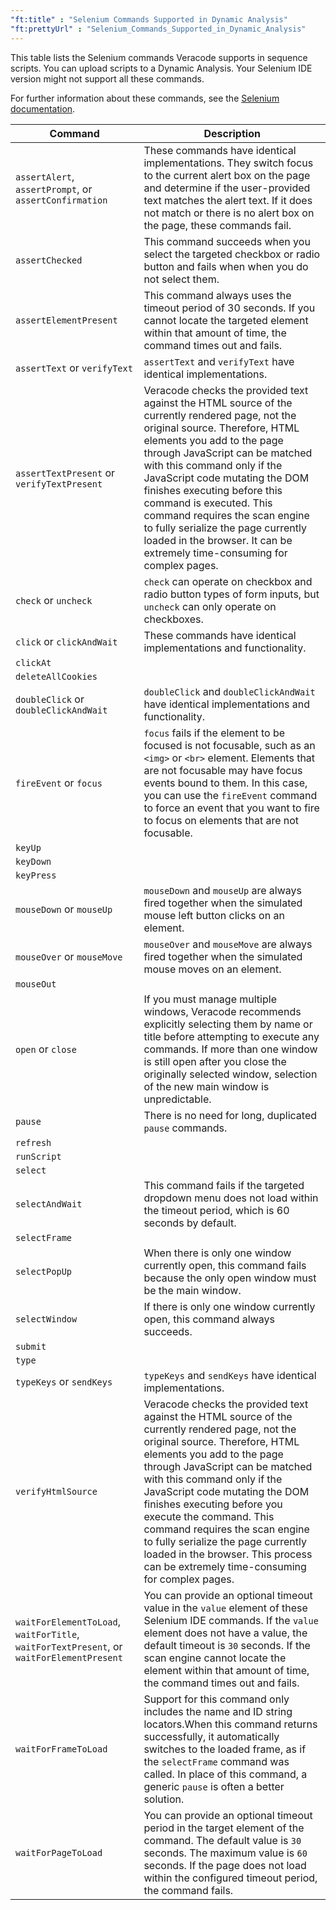 ```yaml
---
"ft:title" : "Selenium Commands Supported in Dynamic Analysis"
"ft:prettyUrl" : "Selenium_Commands_Supported_in_Dynamic_Analysis"
---
```

This table lists the Selenium commands Veracode supports in sequence scripts. You can upload scripts to a Dynamic Analysis. Your Selenium IDE version might not support all these commands.

For further information about these commands, see the [Selenium documentation](https://www.selenium.dev/selenium-ide/docs/en/api/commands).

| Command                                                                                  | Description                                                                                                                                                                                                                                                                                                                                                                                                                                                                            |
|------------------------------------------------------------------------------------------|----------------------------------------------------------------------------------------------------------------------------------------------------------------------------------------------------------------------------------------------------------------------------------------------------------------------------------------------------------------------------------------------------------------------------------------------------------------------------------------|
| `assertAlert`, `assertPrompt`, or `assertConfirmation`                                   | These commands have identical implementations. They switch focus to the current alert box on the page and determine if the user-provided text matches the alert text. If it does not match or there is no alert box on the page, these commands fail.                                                                                                                                                                                                                                  |                                                                                                                                                                                                                                                                                                                                                                                                                                                                               |                                                                                                                                                                                                                                                                                                                                                         |
| `assertChecked`                                                                          | This command succeeds when you select the targeted checkbox or radio button and fails when when you do not select them.                                                                                                                                                                                                                                                                                                                                                                |
| `assertElementPresent`                                                                   | This command always uses the timeout period of 30 seconds. If you cannot locate the targeted element within that amount of time, the command times out and fails.                                                                                                                                                                                                                                                                                                                      |
| `assertText` or `verifyText`                                                             | `assertText` and `verifyText` have identical implementations.                                                                                                                                                                                                                                                                                                                                                                                                                          |
| `assertTextPresent` or `verifyTextPresent`                                               | Veracode checks the provided text against the HTML source of the currently rendered page, not the original source. Therefore, HTML elements you add to the page through JavaScript can be matched with this command only if the JavaScript code mutating the DOM finishes executing before this command is executed. This command requires the scan engine to fully serialize the page currently loaded in the browser. It can be extremely time-consuming for complex pages.          |  
| `check` or `uncheck`                                                                     | `check` can operate on checkbox and radio button types of form inputs, but `uncheck` can only operate on checkboxes.                                                                                                                                                                                                                                                                                                                                                                   |
| `click` or `clickAndWait`                                                                | These commands have identical implementations and functionality.                                                                                                                                                                                                                                                                                                                                                                                                                       |                                                                                                                                                                                                                                                                                                                                                                       |
| `clickAt`                                                                                |                                                                                                                                                                                                                                                                                                                                                                                                                                                                                        |
| `deleteAllCookies`                                                                       |                                                                                                                                                                                                                                                                                                                                                                                                                                                                                        |
| `doubleClick` or `doubleClickAndWait`                                                    | `doubleClick` and `doubleClickAndWait` have identical implementations and functionality.                                                                                                                                                                                                                                                                                                                                                                                               |
| `fireEvent` or `focus`                                                                   | `focus` fails if the element to be focused is not focusable, such as an `<img>` or `<br>` element. Elements that are not focusable may have focus events bound to them. In this case, you can use the `fireEvent` command to force an event that you want to fire to focus on elements that are not focusable.                                                                                                                                                                         |                                                                                                                                                                                                                                                                                                                                                                    |
| `keyUp`                                                                                  |                                                                                                                                                                                                                                                                                                                                                                                                                                                                                        |
| `keyDown`                                                                                |                                                                                                                                                                                                                                                                                                                                                                                                                                                                                        |
| `keyPress`                                                                               |                                                                                                                                                                                                                                                                                                                                                                                                                                                                                        |
| `mouseDown` or `mouseUp`                                                                 | `mouseDown` and `mouseUp` are always fired together when the simulated mouse left button clicks on an element.                                                                                                                                                                                                                                                                                                                                                                         |
| `mouseOver` or `mouseMove`                                                               | `mouseOver` and `mouseMove` are always fired together when the simulated mouse moves on an element.                                                                                                                                                                                                                                                                                                                                                                                    |
| `mouseOut`                                                                               |                                                                                                                                                                                                                                                                                                                                                                                                                                                                                        |
| `open` or `close`                                                                        | If you must manage multiple windows, Veracode recommends explicitly selecting them by name or title before attempting to execute any commands. If more than one window is still open after you close the originally selected window, selection of the new main window is unpredictable.                                                                                                                                                                                                |
| `pause`                                                                                  | There is no need for long, duplicated `pause` commands.                                                                                                                                                                                                                                                                                                                                                                                                                                |
| `refresh`                                                                                |                                                                                                                                                                                                                                                                                                                                                                                                                                                                                        |
| `runScript`                                                                              |                                                                                                                                                                                                                                                                                                                                                                                                                                                                                        |
| `select`                                                                                 |                                                                                                                                                                                                                                                                                                                                                                                                                                                                                        |
| `selectAndWait`                                                                          | This command fails if the targeted dropdown menu does not load within the timeout period, which is 60 seconds by default.                                                                                                                                                                                                                                                                                                                                                              |
| `selectFrame`                                                                            |                                                                                                                                                                                                                                                                                                                                                                                                                                                                                        |
| `selectPopUp`                                                                            | When there is only one window currently open, this command fails because the only open window must be the main window.                                                                                                                                                                                                                                                                                                                                                                 |
| `selectWindow`                                                                           | If there is only one window currently open, this command always succeeds.                                                                                                                                                                                                                                                                                                                                                                                                              |
| `submit`                                                                                 |                                                                                                                                                                                                                                                                                                                                                                                                                                                                                        |
| `type`                                                                                   |                                                                                                                                                                                                                                                                                                                                                                                                                                                                                        |
| `typeKeys`  or `sendKeys`                                                                | `typeKeys` and `sendKeys` have identical implementations.                                                                                                                                                                                                                                                                                                                                                                                                                              |                                                                                                                                                                                                                                                                                                                                                                      |
| `verifyHtmlSource`                                                                       | Veracode checks the provided text against the HTML source of the currently rendered page, not the original source. Therefore, HTML elements you add to the page through JavaScript can be matched with this command only if the JavaScript code mutating the DOM finishes executing before you execute the command. This command requires the scan engine to fully serialize the page currently loaded in the browser. This process can be extremely time-consuming for complex pages. |
| `waitForElementToLoad`, `waitForTitle`, `waitForTextPresent`, or `waitForElementPresent` | You can provide an optional timeout value in the `value` element of these Selenium IDE commands. If the `value` element does not have a value, the default timeout is `30` seconds. If the scan engine cannot locate the element within that amount of time, the command times out and fails.                                                                                                                                                                                          |
| `waitForFrameToLoad`                                                                     | Support for this command only includes the name and ID string locators.When this command returns successfully, it automatically switches to the loaded frame, as if the `selectFrame` command was called. In place of this command, a generic `pause` is often a better solution.                                                                                                                                                                                                      |
| `waitForPageToLoad`                                                                      | You can provide an optional timeout period in the target element of the command. The default value is `30` seconds. The maximum value is `60` seconds. If the page does not load within the configured timeout period, the command fails.                                                                                                                                                                                                                                              |

